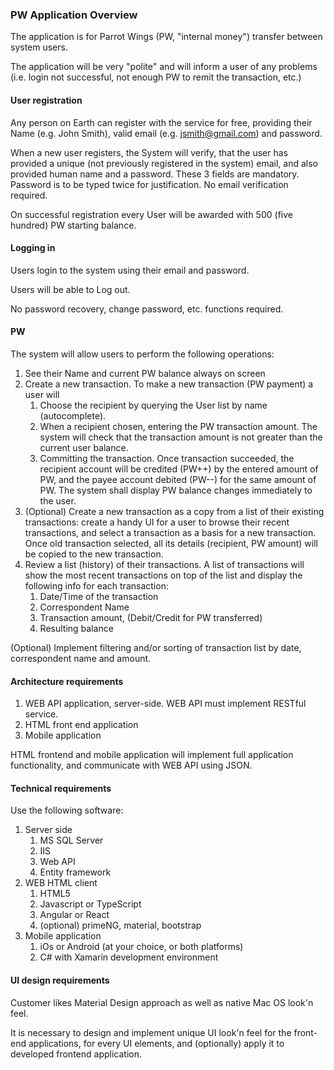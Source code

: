 ### PW Application Overview

The application is for Parrot Wings (PW, &quot;internal money&quot;) transfer between system users.

The application will be very &quot;polite&quot; and will inform a user of any problems (i.e. login not successful, not enough PW to remit the transaction, etc.)

#### User registration

Any person on Earth can register with the service for free, providing their Name (e.g. John Smith), valid email (e.g. [jsmith@gmail.com](mailto:jsmith@gmail.com)) and password.

When a new user registers, the System will verify, that the user has provided a unique (not previously registered in the system) email, and also provided human name and a password. These 3 fields are mandatory. Password is to be typed twice for justification. No email verification required.

On successful registration every User will be awarded with 500 (five hundred) PW starting balance.

#### Logging in

Users login to the system using their email and password.

Users will be able to Log out.

No password recovery, change password, etc. functions required.

#### PW

The system will allow users to perform the following operations:

1. See their Name and current PW balance always on screen
2. Create a new transaction. To make a new transaction (PW payment) a user will
    1. Choose the recipient by querying the  User list by name (autocomplete).
    2. When a recipient chosen, entering the PW transaction amount. The system will check that the transaction amount is not greater than the current user balance.
    3. Committing the transaction. Once transaction succeeded, the recipient account will be credited (PW++) by the entered amount of PW, and the payee account debited (PW--) for the same amount of PW. The system shall display PW balance changes immediately to the user.
3. (Optional) Create a new transaction as a copy from a list of their existing transactions: create a handy UI for a user to browse their recent transactions, and select a transaction as a basis for a new transaction. Once old transaction selected, all its details (recipient, PW amount) will be copied to the new transaction.
4. Review a list (history) of their transactions. A list of transactions will show the most recent transactions on top of the list and display the following info for each transaction:
    1. Date/Time of the transaction
    2. Correspondent Name
    3. Transaction amount, (Debit/Credit  for PW transferred)
    4. Resulting balance

(Optional) Implement filtering and/or sorting of transaction list by date, correspondent name and amount.

#### Architecture requirements

1. WEB API application, server-side. WEB API must implement RESTful service.
1. HTML front end application
2. Mobile application

HTML frontend and mobile application will implement full application functionality, and communicate with WEB API using JSON.

#### Technical requirements

Use the following software:

1. Server side
    1. MS SQL Server
    2. IIS
    3. Web API
    4. Entity framework
2. WEB HTML client
    1. HTML5
    2. Javascript or TypeScript
    3. Angular or React
    4. (optional) primeNG, material, bootstrap
3. Mobile application
    1. iOs or Android (at your choice, or both platforms)
    2. C# with Xamarin development environment

#### UI design requirements

Customer likes Material Design approach as well as native Mac OS look&#39;n feel.

It is necessary to design and implement unique UI look&#39;n feel for the front-end applications, for every UI elements, and (optionally) apply it to developed frontend application.